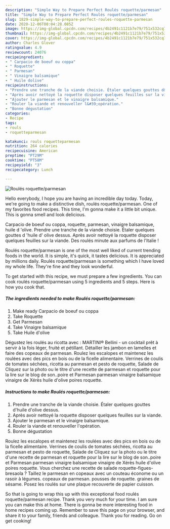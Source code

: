 ```yaml
---
description: "Simple Way to Prepare Perfect Roulés roquette/parmesan"
title: "Simple Way to Prepare Perfect Roulés roquette/parmesan"
slug: 1829-simple-way-to-prepare-perfect-roules-roquette-parmesan
date: 2020-12-06T00:04:28.085Z
image: https://img-global.cpcdn.com/recipes/4b2491c1121b7e79/751x532cq70/roules-roquetteparmesan-photo-principale-de-la-recette.jpg
thumbnail: https://img-global.cpcdn.com/recipes/4b2491c1121b7e79/751x532cq70/roules-roquetteparmesan-photo-principale-de-la-recette.jpg
cover: https://img-global.cpcdn.com/recipes/4b2491c1121b7e79/751x532cq70/roules-roquetteparmesan-photo-principale-de-la-recette.jpg
author: Charles Glover
ratingvalue: 4.9
reviewcount: 24076
recipeingredient:
- " Carpacio de boeuf ou coppa"
- " Roquette"
- " Parmesan"
- " Vinaigre balsamique"
- " Huile dolive"
recipeinstructions:
- "Prendre une tranche de la viande choisie. Étaler quelques gouttes d&#39;huile d&#39;olive dessus."
- "Après avoir nettoyé la roquette disposer quelques feuilles sur la viande."
- "Ajouter le parmesan et le vinaigre balsamique."
- "Rouler la viande et renouveller l&#39;opération."
- "Bonne dégustation"
categories:
- Recipe
tags:
- rouls
- roquetteparmesan

katakunci: rouls roquetteparmesan 
nutrition: 264 calories
recipecuisine: American
preptime: "PT29M"
cooktime: "PT58M"
recipeyield: "3"
recipecategory: Lunch

---
```



![Roulés roquette/parmesan](https://img-global.cpcdn.com/recipes/4b2491c1121b7e79/751x532cq70/roules-roquetteparmesan-photo-principale-de-la-recette.jpg)

Hello everybody, I hope you are having an incredible day today. Today, we're going to make a distinctive dish, roulés roquette/parmesan. One of my favorites food recipes. This time, I'm gonna make it a little bit unique. This is gonna smell and look delicious.

Carpacio de boeuf ou coppa, roquette, parmesan, vinaigre balsamique, huile d &#39;olive. Prendre une tranche de la viande choisie. Étaler quelques gouttes d &#39;huile d&#39; olive dessus. Après avoir nettoyé la roquette disposer quelques feuilles sur la viande. Des roulés minute aux parfums de l&#39;Italie !

Roulés roquette/parmesan is one of the most well liked of current trending foods in the world. It is simple, it's quick, it tastes delicious. It is appreciated by millions daily. Roulés roquette/parmesan is something which I have loved my whole life. They're fine and they look wonderful.


To get started with this recipe, we must prepare a few ingredients. You can cook roulés roquette/parmesan using 5 ingredients and 5 steps. Here is how you cook that.

<!--inarticleads1-->

##### The ingredients needed to make Roulés roquette/parmesan:

1. Make ready  Carpacio de boeuf ou coppa
1. Take  Roquette
1. Get  Parmesan
1. Take  Vinaigre balsamique
1. Take  Huile d&#39;olive


Dégustez les roulés au ricotta avec : MARTINI® Bellini - un cocktail prêt à servir à la fois léger, fruité et pétillant. Détailler les jambon en lamelles et faire des copeaux de parmesan. Roulez les escalopes et maintenez les roulées avec des pics en bois ou de la ficelle alimentaire. Verrines de coulis de tomates séchées, ricotta au parmesan et pesto de roquette, Salade de Cliquez sur la photo ou le titre d&#39;une recette de parmesan et roquette pour la lire sur le blog de son..poire et Parmesan parmesan vinaigre balsamique vinaigre de Xérès huile d&#39;olive poires roquette. 

<!--inarticleads2-->

##### Instructions to make Roulés roquette/parmesan:

1. Prendre une tranche de la viande choisie. Étaler quelques gouttes d&#39;huile d&#39;olive dessus.
1. Après avoir nettoyé la roquette disposer quelques feuilles sur la viande.
1. Ajouter le parmesan et le vinaigre balsamique.
1. Rouler la viande et renouveller l&#39;opération.
1. Bonne dégustation


Roulez les escalopes et maintenez les roulées avec des pics en bois ou de la ficelle alimentaire. Verrines de coulis de tomates séchées, ricotta au parmesan et pesto de roquette, Salade de Cliquez sur la photo ou le titre d&#39;une recette de parmesan et roquette pour la lire sur le blog de son..poire et Parmesan parmesan vinaigre balsamique vinaigre de Xérès huile d&#39;olive poires roquette. Vous cherchez une recette de salade roquette-figues-bresaola ? Taillez le parmesan en copeaux avec un couteau économe ou un rasoir à légumes. copeaux de parmesan. pousses de roquette. graines de sésame. Posez les roulés sur une plaque recouverte de papier cuisson. 

So that is going to wrap this up with this exceptional food roulés roquette/parmesan recipe. Thank you very much for your time. I am sure you can make this at home. There is gonna be more interesting food in home recipes coming up. Remember to save this page on your browser, and share it to your family, friends and colleague. Thank you for reading. Go on get cooking!
